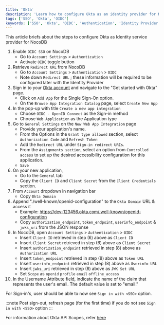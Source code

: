 ```yaml
---
title: 'Okta' 
description: 'Learn how to configure Okta as an identity provider for NocoDB.' 
tags: ['SSO', 'Okta', 'OIDC']
keywords: ['SSO', 'Okta', 'OIDC', 'Authentication', 'Identity Provider']
---
```


This article briefs about the steps to configure Okta as Identity service provider for NocoDB

1. Enable `OIDC SSO` on NocoDB
    - Go to `Account Settings` > `Authentication`
    - Activate `OIDC` toggle button
2. Retrieve `Redirect URL` from NocoDB
    - Go to `Account Settings` > `Authentication` > `OIDC`
    - Note down `Redirect URL` ; these information will be required to be configured later with the Identity Provider
3. Sign in to your [Okta account](https://www.okta.com/) and navigate to the "Get started with Okta" page.
    - Click on `Add App` for the Single Sign-On option.
    - On the `Browse App Integration Catalog` page, select `Create New App`
4. In the pop-up with title `Create a new app integration` 
    - Choose `OIDC - OpenID Connect` as the Sign-in method
    - Choose `Web Application` as the Application type
5. Go to `General Settings` on the `New Web App Integration` page
    - Provide your application's name.
    - From the Options in the `Grant type allowed` section, select `Authorization Code` and `Refresh Token`
    - Add the `Redirect URL` under `Sign-in redirect URIs`.
    - From the `Assignments section`, select an option from `Controlled access` to set up the desired accessibility configuration for this application.
    - `Save` 
6. On your new application,
    - Go to the `General` tab
    - Copy the `Client ID` and `Client Secret` from the `Client Credentials` section.
7. From `Account` dropdown in navigation bar
    - Copy `Okta Domain`
8. Append "./well-known/openid-configuration" to the `Okta Domain` URL & access it
    - Example: https://dev-123456.okta.com/.well-known/openid-configuration
    - Copy `authorization_endpoint`, `token_endpoint`, `userinfo_endpoint` & `jwks_uri` from the JSON response
9. In NocoDB, open `Account Settings` > `Authentication` > `OIDC`
    - Insert `Client ID` retrieved in step (6) above as `Client ID`
    - Insert `Client Secret` retrieved in step (6) above as `Client Secret`
    - Insert `authorization_endpoint` retrieved in step (8) above as `Authorization URL`
    - Insert `token_endpoint` retrieved in step (8) above as `Token URL`
    - Insert `userinfo_endpoint` retrieved in step (8) above as `Userinfo URL`
    - Insert `jwks_uri` retrieved in step (8) above as `JWK Set URL`
    - Set `Scope` as `openid` `profile` `email` `offline_access`
10. In the Username Attribute field, indicate the name of the claim that represents the user's email. The default value is set to "email."

For Sign-in's, user should be able to now see `Sign in with <SSO>` option.

:::note
Post sign-out, refresh page (for the first time) if you do not see `Sign in with <SSO>` option
:::

For information about Okta API Scopes, refer [here](https://developer.okta.com/docs/reference/api/oidc/#scopes)